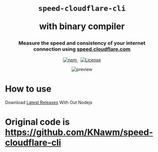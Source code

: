 <h1 align="center">
  <code>speed-cloudflare-cli</code><p>with binary compiler</p>
</h1>
<h3 align="center">
  Measure the speed and consistency of your internet connection using <a href="https://speed.cloudflare.com/">speed.cloudflare.com</a>
</h3>

<p align="center">
    <a href="https://www.npmjs.com/package/speed-cloudflare-cli">
        <img src="https://img.shields.io/npm/v/speed-cloudflare-cli?style=for-the-badge" title="npm" />
    </a>
    &nbsp;
    <a href="./LICENSE">
        <img src="https://img.shields.io/badge/license-MIT-green.svg?style=for-the-badge" title="License" />
    </a>
</p>

<p align="center">
  <img src="https://user-images.githubusercontent.com/7613080/96638183-21028480-12f6-11eb-9300-05fe3792d13c.png" title="preview" />
</p>

# How to use
Download [Latest Releases](https://github.com/DevNergis/speedtestwithcloudflare/releases/latest)
With Out Nodejs

# Original code is https://github.com/KNawm/speed-cloudflare-cli
